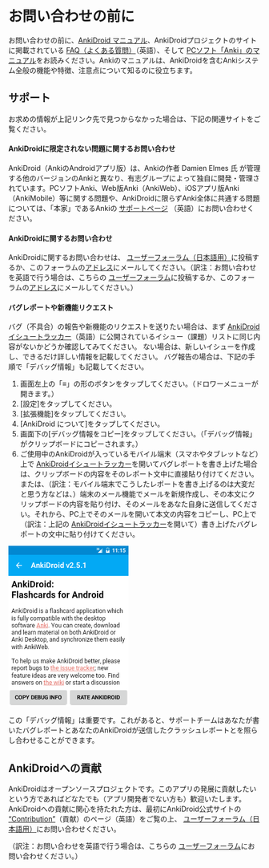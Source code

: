 # お問い合わせの前に

お問い合わせの前に、[AnkiDroid マニュアル](intro.md)、AnkiDroidプロジェクトのサイトに掲載されている [FAQ（よくある質問）](https://github.com/ankidroid/Anki-Android/wiki/FAQ)（英語）、そして [PCソフト「Anki」のマニュアル](http://wikiwiki.jp/rage2050/)をお読みください。Ankiのマニュアルは、AnkiDroidを含むAnkiシステム全般の機能や特徴、注意点について知るのに役立ちます。

## サポート
お求めの情報が上記リンク先で見つからなかった場合は、下記の関連サイトをご覧ください。

#### AnkiDroidに限定されない問題に関するお問い合わせ
AnkiDroid（AnkiのAndroidアプリ版）は、Ankiの作者 Damien Elmes 氏 が管理する他のバージョンのAnkiと異なり、有志グループによって独自に開発・管理されています。PCソフトAnki、Web版Anki（AnkiWeb）、iOSアプリ版Anki（AnkiMobile）等に関する問題や、AnkiDroidに限らずAnki全体に共通する問題については、「本家」であるAnkiの [サポートページ](https://forums.ankiweb.net) （英語）にお問い合わせください。

#### AnkiDroidに関するお問い合わせ
AnkiDroidに関するお問い合わせは、 [ユーザーフォーラム（日本語用）](https://groups.google.com/g/ankidroid-nihon)に投稿するか、このフォーラムの[アドレス](mailto:ankidroid-nihon@googlegroups.com)にメールしてください。（訳注：お問い合わせを英語で行う場合は、こちらの [ユーザーフォーラム](https://groups.google.com/g/anki-android)に投稿するか、このフォーラムの[アドレス](mailto:public-forum@ankidroid.org)にメールしてください。）

#### バグレポートや新機能リクエスト
バグ（不具合）の報告や新機能のリクエストを送りたい場合は、まず [AnkiDroidイシュートラッカー](https://github.com/ankidroid/Anki-Android/issues)（英語）に公開されているイシュー（課題）リストに同じ内容がないかどうか確認してみてください。
ない場合は、新しいイシューを作成し、できるだけ詳しい情報を記載してください。
バグ報告の場合は、下記の手順で「デバッグ情報」も記載してください。

1. 画面左上の「≡」の形のボタンをタップしてください。（ドロワーメニューが開きます。）
2. [設定]をタップしてください。
3. [拡張機能]をタップしてください。
4. [AnkiDroid について]をタップしてください。
5. 画面下の[デバッグ情報をコピー]をタップしてください。（「デバッグ情報」がクリップボードにコピーされます。）
6. ご使用中のAnkiDroidが入っているモバイル端末（スマホやタブレットなど）上で
[AnkiDroidイシュートラッカー](https://github.com/ankidroid/Anki-Android/issues)を開いてバグレポートを書き上げた場合は、クリップボードの内容をそのレポート文中に直接貼り付けてください。または、（訳注：モバイル端末でこうしたレポートを書き上げるのは大変だと思う方などは、）端末のメール機能でメールを新規作成し、その本文にクリップボードの内容を貼り付け、そのメールをあなた自身に送信してください。それから、PC上でそのメールを開いて本文の内容をコピーし、PC上で（訳注：上記の [AnkiDroidイシュートラッカー](https://github.com/ankidroid/Anki-Android/issues)を開いて）書き上げたバグレポートの文中に貼り付けてください。

![DebugInfo.png](img/DebugInfo.png)

この「デバッグ情報」は重要です。これがあると、サポートチームはあなたが書いたバグレポートとあなたのAnkiDroidが送信したクラッシュレポートとを照らし合わせることができます。

## AnkiDroidへの貢献
AnkiDroidはオープンソースプロジェクトです。このアプリの発展に貢献したいという方であればどなたでも（アプリ開発者でない方も）歓迎いたします。AnkiDroidへの貢献に関心を持たれた方は、最初にAnkiDroid公式サイトの [“Contribution”](https://github.com/ankidroid/Anki-Android/wiki/Contributing)（貢献）のページ（英語）をご覧の上、 [ユーザーフォーラム（日本語用）](https://groups.google.com/g/ankidroid-nihon)にお問い合わせください。

（訳注：お問い合わせを英語で行う場合は、こちらの [ユーザーフォーラム](https://groups.google.com/g/anki-android)にお問い合わせください。）
